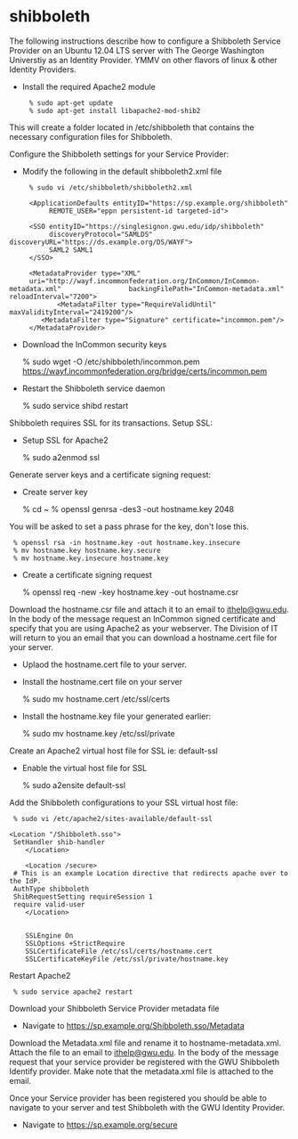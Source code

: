 shibboleth
==========

The following instructions describe how to configure a Shibboleth Service Provider on an Ubuntu 12.04 LTS server with The George Washington Universtiy as an Identity Provider.  YMMV on other flavors of linux & other Identity Providers.

* Install the required Apache2 module

```
	 % sudo apt-get update
	 % sudo apt-get install libapache2-mod-shib2
```

This will create a folder located in /etc/shibboleth that contains the necessary configuration files for Shibboleth.

Configure the Shibboleth settings for your Service Provider:

* Modify the following in the default shibboleth2.xml file
```
	 % sudo vi /etc/shibboleth/shibboleth2.xml
```

```
	 <ApplicationDefaults entityID="https://sp.example.org/shibboleth"
          REMOTE_USER="eppn persistent-id targeted-id">
  
	 <SSO entityID="https://singlesignon.gwu.edu/idp/shibboleth"
       	  discoveryProtocol="SAMLDS" discoveryURL="https://ds.example.org/DS/WAYF">
          SAML2 SAML1
	 </SSO>
  
	 <MetadataProvider type="XML"
	 uri="http://wayf.incommonfederation.org/InCommon/InCommon-metadata.xml" 	 	 	 	 backingFilePath="InCommon-metadata.xml" reloadInterval="7200">
      		<MetadataFilter type="RequireValidUntil" maxValidityInterval="2419200"/>
	 	<MetadataFilter type="Signature" certificate="incommon.pem"/>
	 </MetadataProvider>
```

* Download the InCommon security keys

	 % sudo wget -O /etc/shibboleth/incommon.pem https://wayf.incommonfederation.org/bridge/certs/incommon.pem

* Restart the Shibboleth service daemon

	 % sudo service shibd restart

Shibboleth requires SSL for its transactions.  Setup SSL:
	
* Setup SSL for Apache2

	 % sudo a2enmod ssl

Generate server keys and a certificate signing request:

* Create server key

	 % cd ~
	 % openssl genrsa -des3 -out hostname.key 2048

You will be asked to set a pass phrase for the key, don't lose this.
	 
	 % openssl rsa -in hostname.key -out hostname.key.insecure
	 % mv hostname.key hostname.key.secure
	 % mv hostname.key.insecure hostname.key
	
* Create a certificate signing request

	 % openssl req -new -key hostname.key -out hostname.csr

Download the hostname.csr file and attach it to an email to ithelp@gwu.edu.  In the body of the message request an InCommon signed certificate and specify that you are using Apache2 as your webserver.  The Division of IT will return to you an email that you can download a hostname.cert file for your server.

* Uplaod the hostname.cert file to your server.

* Install the hostname.cert file on your server

	 % sudo mv hostname.cert /etc/ssl/certs

* Install the hostname.key file your generated earlier:

	 % sudo mv hostname.key /etc/ssl/private

Create an Apache2 virtual host file for SSL ie: default-ssl

* Enable the virtual host file for SSL

	 % sudo a2ensite default-ssl
	
Add the Shibboleth configurations to your SSL virtual host file:

	 % sudo vi /etc/apache2/sites-available/default-ssl
	
	<Location "/Shibboleth.sso">
	 SetHandler shib-handler
      	</Location>
      	
      	<Location /secure>
	 # This is an example Location directive that redirects apache over to the IdP.
	 AuthType shibboleth
	 ShibRequestSetting requireSession 1
	 require valid-user
        </Location>
       
        
      	SSLEngine On
      	SSLOptions +StrictRequire
      	SSLCertificateFile /etc/ssl/certs/hostname.cert
      	SSLCertificateKeyFile /etc/ssl/private/hostname.key

Restart Apache2

	 % sudo service apache2 restart

Download your Shibboleth Service Provider metadata file	

* Navigate to https://sp.example.org/Shibboleth.sso/Metadata

Download the Metadata.xml file and rename it to hostname-metadata.xml. Attach the file to an email to ithelp@gwu.edu.  In the body of the message request that your service provider be registered with the GWU Shibboleth Identify provider.  Make note that the metadata.xml file is attached to the email.

Once your Service provider has been registered you should be able to navigate to your server and test Shibboleth with the GWU Identity Provider.

* Navigate to https://sp.example.org/secure
